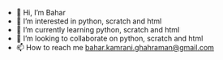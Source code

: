 - 👋 Hi, I’m Bahar
- 👀 I’m interested in python, scratch and html
- 🌱 I’m currently learning python, scratch and html
- 💞️ I’m looking to collaborate on python, scratch and html
- 📫 How to reach me bahar.kamrani.ghahraman@gmail.com

<!---
Baharka07/Baharka07 is a ✨ special ✨ repository because its `README.md` (this file) appears on your GitHub profile.
You can click the Preview link to take a look at your changes.
--->
